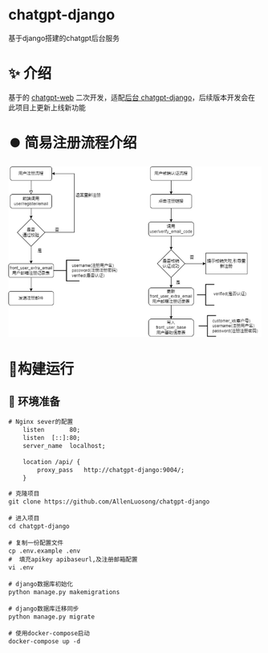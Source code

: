 # chatgpt-django
基于django搭建的chatgpt后台服务


# ✨ 介绍

基于的 [chatgpt-web](https://github.com/Chanzhaoyu/chatgpt-web) 二次开发，适配[后台 chatgpt-django](https://github.com/AllenLuosong/chatgpt-django)，后续版本开发会在此项目上更新上线新功能


# ⏺️ 简易注册流程介绍

![img](./pic/register_check.png)



# 🔨构建运行

## 💾 环境准备


```shell
# Nginx sever的配置
    listen       80;
    listen  [::]:80;
    server_name  localhost;

    location /api/ {
        proxy_pass   http://chatgpt-django:9004/;
    }

```

```shell
# 克隆项目
git clone https://github.com/AllenLuosong/chatgpt-django

# 进入项目
cd chatgpt-django

# 复制一份配置文件
cp .env.example .env
#  填充apikey apibaseurl,及注册邮箱配置
vi .env 

# django数据库初始化
python manage.py makemigrations

# django数据库迁移同步
python manage.py migrate

# 使用docker-compose启动
docker-compose up -d 
```